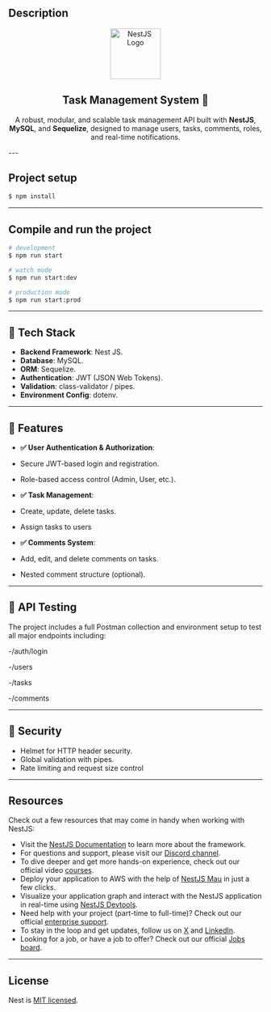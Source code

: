 

## Description

<p align="center"> <a href="https://nestjs.com/" target="_blank"> <img src="https://nestjs.com/img/logo-small.svg" width="100" alt="NestJS Logo" /> </a> </p> <h2 align="center">Task Management System 🧩</h2> <p align="center"> A robust, modular, and scalable task management API built with <b>NestJS</b>, <b>MySQL</b>, and <b>Sequelize</b>, designed to manage users, tasks, comments, roles, and real-time notifications. </p>
---

## Project setup

```bash
$ npm install
```
---

## Compile and run the project

```bash
# development
$ npm run start

# watch mode
$ npm run start:dev

# production mode
$ npm run start:prod
```
---

## 🔧 Tech Stack
- **Backend Framework**: Nest JS.
- **Database**: MySQL.
- **ORM**: Sequelize.
- **Authentication**: JWT (JSON Web Tokens).
- **Validation**: class-validator / pipes.
- **Environment Config**: dotenv.
---
## 🚀 Features
- **✅ User Authentication & Authorization**:
- Secure JWT-based login and registration.
- Role-based access control (Admin, User, etc.).

- **✅ Task Management**:
- Create, update, delete tasks.
- Assign tasks to users

- **✅ Comments System**:
- Add, edit, and delete comments on tasks.
- Nested comment structure (optional).

---

## 🧪 API Testing

The project includes a full Postman collection and environment setup to test all major endpoints including:

-/auth/login

-/users

-/tasks

-/comments

---

## 🔐 Security
- Helmet for HTTP header security.
- Global validation with pipes.
- Rate limiting and request size control

---

## Resources

Check out a few resources that may come in handy when working with NestJS:

- Visit the [NestJS Documentation](https://docs.nestjs.com) to learn more about the framework.
- For questions and support, please visit our [Discord channel](https://discord.gg/G7Qnnhy).
- To dive deeper and get more hands-on experience, check out our official video [courses](https://courses.nestjs.com/).
- Deploy your application to AWS with the help of [NestJS Mau](https://mau.nestjs.com) in just a few clicks.
- Visualize your application graph and interact with the NestJS application in real-time using [NestJS Devtools](https://devtools.nestjs.com).
- Need help with your project (part-time to full-time)? Check out our official [enterprise support](https://enterprise.nestjs.com).
- To stay in the loop and get updates, follow us on [X](https://x.com/nestframework) and [LinkedIn](https://linkedin.com/company/nestjs).
- Looking for a job, or have a job to offer? Check out our official [Jobs board](https://jobs.nestjs.com).

---

## License

Nest is [MIT licensed](https://github.com/nestjs/nest/blob/master/LICENSE).
